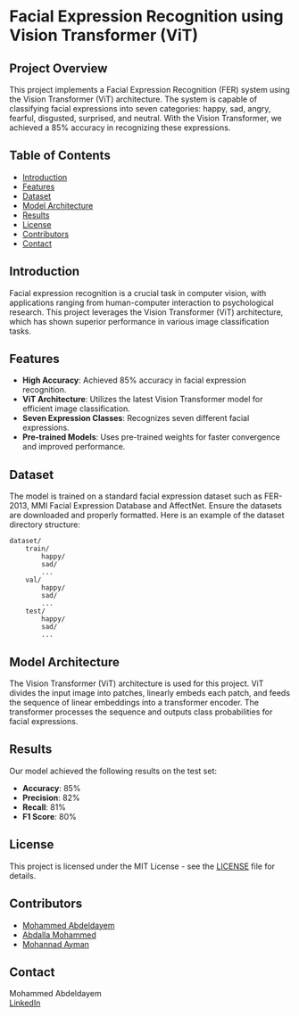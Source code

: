 # Facial Expression Recognition using Vision Transformer (ViT)

## Project Overview

This project implements a Facial Expression Recognition (FER) system using the Vision Transformer (ViT) architecture. The system is capable of classifying facial expressions into seven categories: happy, sad, angry, fearful, disgusted, surprised, and neutral. With the Vision Transformer, we achieved a 85% accuracy in recognizing these expressions.

## Table of Contents
- [Introduction](#introduction)
- [Features](#features)
- [Dataset](#dataset)
- [Model Architecture](#model-architecture)
- [Results](#results)
- [License](#license)
- [Contributors](#contributors)
- [Contact](#contact)

## Introduction

Facial expression recognition is a crucial task in computer vision, with applications ranging from human-computer interaction to psychological research. This project leverages the Vision Transformer (ViT) architecture, which has shown superior performance in various image classification tasks.

## Features

- **High Accuracy**: Achieved 85% accuracy in facial expression recognition.
- **ViT Architecture**: Utilizes the latest Vision Transformer model for efficient image classification.
- **Seven Expression Classes**: Recognizes seven different facial expressions.
- **Pre-trained Models**: Uses pre-trained weights for faster convergence and improved performance.


## Dataset

The model is trained on a standard facial expression dataset such as FER-2013, MMI Facial Expression Database and AffectNet. Ensure the datasets are downloaded and properly formatted. Here is an example of the dataset directory structure:

```
dataset/
    train/
        happy/
        sad/
        ...
    val/
        happy/
        sad/
        ...
    test/
        happy/
        sad/
        ...
```

## Model Architecture

The Vision Transformer (ViT) architecture is used for this project. ViT divides the input image into patches, linearly embeds each patch, and feeds the sequence of linear embeddings into a transformer encoder. The transformer processes the sequence and outputs class probabilities for facial expressions.

## Results

Our model achieved the following results on the test set:

- **Accuracy**: 85%
- **Precision**: 82%
- **Recall**: 81%
- **F1 Score**: 80%


## License

This project is licensed under the MIT License - see the [LICENSE](LICENSE) file for details.

## Contributors

- [Mohammed Abdeldayem](https://github.com/abdeldayem02)
- [Abdalla Mohammed](https://github.com/Abdalla312)
- [Mohannad Ayman](https://github.com/mohannadAyman)

## Contact

Mohammed Abdeldayem  
[LinkedIn](https://www.linkedin.com/in/mohammed-abdeldayem)  
